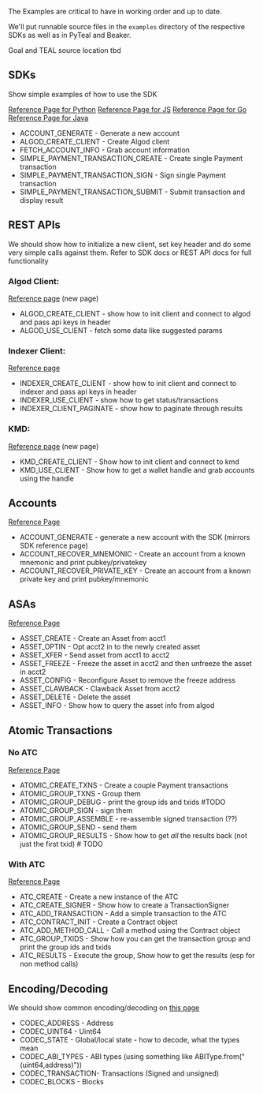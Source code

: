 The Examples are critical to have in working order and up to date.

We'll put runnable source files in the `examples` directory of the respective SDKs as well as in PyTeal and Beaker.

Goal and TEAL source location tbd
## SDKs

Show simple examples of how to use the SDK 

[Reference Page for Python](./docs/sdks/python/index.md) 
[Reference Page for JS](./docs/sdks/javascript/index.md) 
[Reference Page for Go](./docs/sdks/go/index.md) 
[Reference Page for Java](./docs/sdks/java/index.md) 


* ACCOUNT_GENERATE - Generate a new account
* ALGOD_CREATE_CLIENT - Create Algod client
* FETCH_ACCOUNT_INFO - Grab account information
* SIMPLE_PAYMENT_TRANSACTION_CREATE - Create single Payment transaction
* SIMPLE_PAYMENT_TRANSACTION_SIGN - Sign single Payment transaction
* SIMPLE_PAYMENT_TRANSACTION_SUBMIT - Submit transaction and display result


## REST APIs

We should show how to initialize a new client, set key header and do some very
simple calls against them. Refer to SDK docs or REST API docs for full functionality 

### Algod Client:
    
[Reference page](./docs/get-details/algod.md) (new page)

* ALGOD_CREATE_CLIENT - show how to init client and connect to algod and pass api keys in header
* ALGOD_USE_CLIENT - fetch some data like suggested params

### Indexer Client:

[Reference page](./docs/get-details/indexer.md)

* INDEXER_CREATE_CLIENT - show how to init client and connect to indexer and pass api keys in header
* INDEXER_USE_CLIENT - show how to get status/transactions 
* INDEXER_CLIENT_PAGINATE - show how to paginate through results

### KMD:

[Reference page](./docs/get-details/kmd.md) (new page)

* KMD_CREATE_CLIENT - Show how to init client and connect to kmd
* KMD_USE_CLIENT - Show how to get a wallet handle and grab accounts using the handle


## Accounts

[Reference Page](./docs/get-details/accounts/create.md)

* ACCOUNT_GENERATE - generate a new account with the SDK (mirrors SDK reference page)
* ACCOUNT_RECOVER_MNEMONIC - Create an account from a known mnemonic and print pubkey/privatekey
* ACCOUNT_RECOVER_PRIVATE_KEY - Create an account from a known private key and print pubkey/mnemonic

## ASAs

[Reference Page](./docs/get-details/asa.md)

* ASSET_CREATE - Create an Asset from acct1 
* ASSET_OPTIN - Opt acct2 in to the newly created asset
* ASSET_XFER - Send asset from acct1 to acct2 
* ASSET_FREEZE - Freeze the asset in acct2 and then unfreeze the asset in acct2 
* ASSET_CONFIG - Reconfigure Asset to remove the freeze address 
* ASSET_CLAWBACK - Clawback Asset from acct2
* ASSET_DELETE - Delete the asset
* ASSET_INFO - Show how to query the asset info from algod

## Atomic Transactions

### No ATC

[Reference Page](./docs/get-details/atomic-transfers.md)

* ATOMIC_CREATE_TXNS - Create a couple Payment transactions
* ATOMIC_GROUP_TXNS - Group them
* ATOMIC_GROUP_DEBUG - print the group ids and txids #TODO
* ATOMIC_GROUP_SIGN - sign them
* ATOMIC_GROUP_ASSEMBLE - re-assemble signed transaction (??) 
* ATOMIC_GROUP_SEND - send them
* ATOMIC_GROUP_RESULTS - Show how to get _all_ the results back (not just the first txid) # TODO


### With ATC

[Reference Page](./docs/get-details/atc.md)

* ATC_CREATE - Create a new instance of the ATC
* ATC_CREATE_SIGNER - Show how to create a TransactionSigner
* ATC_ADD_TRANSACTION - Add a simple transaction to the ATC
* ATC_CONTRACT_INIT - Create a Contract object
* ATC_ADD_METHOD_CALL - Call a method using the Contract object 
* ATC_GROUP_TXIDS - Show how you can get the transaction group and print the group ids and txids
* ATC_RESULTS - Execute the group, Show how to get the results (esp for non method calls)

## Encoding/Decoding

We should show common encoding/decoding on [this page](./docs/get-details/encoding.md)

* CODEC_ADDRESS - Address
* CODEC_UINT64 - Uint64
* CODEC_STATE - Global/local state - how to decode, what the types mean 
* CODEC_ABI_TYPES - ABI types (using something like ABIType.from("(uint64,address)"))
* CODEC_TRANSACTION- Transactions (Signed and unsigned)
* CODEC_BLOCKS - Blocks

##  